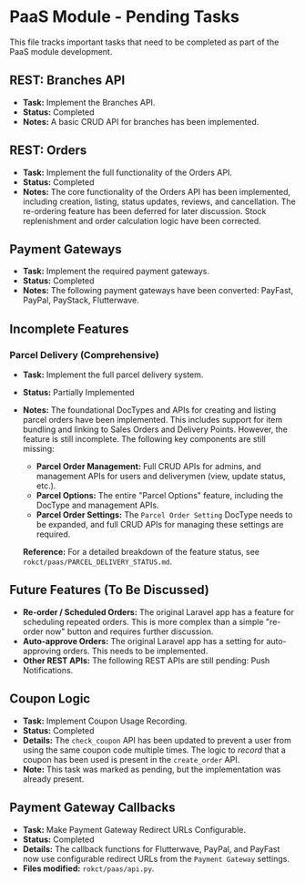 # PaaS Module - Pending Tasks

This file tracks important tasks that need to be completed as part of the PaaS module development.

## REST: Branches API
- **Task:** Implement the Branches API.
- **Status:** Completed
- **Notes:** A basic CRUD API for branches has been implemented.

## REST: Orders
- **Task:** Implement the full functionality of the Orders API.
- **Status:** Completed
- **Notes:** The core functionality of the Orders API has been implemented, including creation, listing, status updates, reviews, and cancellation. The re-ordering feature has been deferred for later discussion. Stock replenishment and order calculation logic have been corrected.

## Payment Gateways
- **Task:** Implement the required payment gateways.
- **Status:** Completed
- **Notes:** The following payment gateways have been converted: PayFast, PayPal, PayStack, Flutterwave.

## Incomplete Features

### Parcel Delivery (Comprehensive)
-   **Task:** Implement the full parcel delivery system.
-   **Status:** Partially Implemented
-   **Notes:** The foundational DocTypes and APIs for creating and listing parcel orders have been implemented. This includes support for item bundling and linking to Sales Orders and Delivery Points. However, the feature is still incomplete. The following key components are still missing:
    -   **Parcel Order Management:** Full CRUD APIs for admins, and management APIs for users and deliverymen (view, update status, etc.).
    -   **Parcel Options:** The entire "Parcel Options" feature, including the DocType and management APIs.
    -   **Parcel Order Settings:** The `Parcel Order Setting` DocType needs to be expanded, and full CRUD APIs for managing these settings are required.

    **Reference:** For a detailed breakdown of the feature status, see `rokct/paas/PARCEL_DELIVERY_STATUS.md`.

## Future Features (To Be Discussed)
- **Re-order / Scheduled Orders:** The original Laravel app has a feature for scheduling repeated orders. This is more complex than a simple "re-order now" button and requires further discussion.
- **Auto-approve Orders:** The original Laravel app has a setting for auto-approving orders. This needs to be implemented.
- **Other REST APIs:** The following REST APIs are still pending: Push Notifications.

## Coupon Logic
- **Task:** Implement Coupon Usage Recording.
- **Status:** Completed
- **Details:** The `check_coupon` API has been updated to prevent a user from using the same coupon code multiple times. The logic to *record* that a coupon has been used is present in the `create_order` API.
- **Note:** This task was marked as pending, but the implementation was already present.

## Payment Gateway Callbacks
- **Task:** Make Payment Gateway Redirect URLs Configurable.
- **Status:** Completed
- **Details:** The callback functions for Flutterwave, PayPal, and PayFast now use configurable redirect URLs from the `Payment Gateway` settings.
- **Files modified:** `rokct/paas/api.py`.

